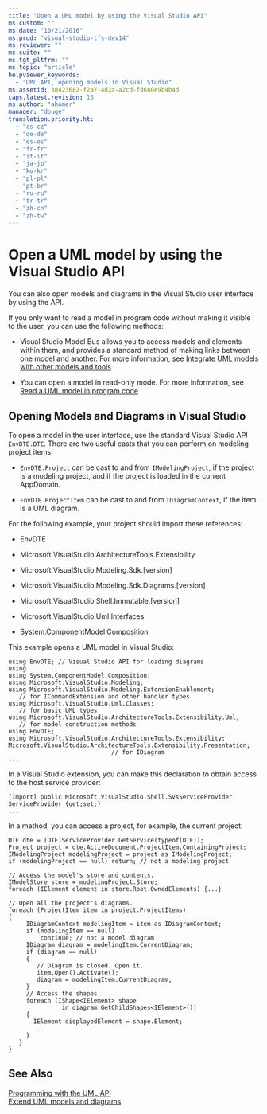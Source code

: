 ```yaml
---
title: "Open a UML model by using the Visual Studio API"
ms.custom: ""
ms.date: "10/21/2016"
ms.prod: "visual-studio-tfs-dev14"
ms.reviewer: ""
ms.suite: ""
ms.tgt_pltfrm: ""
ms.topic: "article"
helpviewer_keywords: 
  - "UML API, opening models in Visual Studio"
ms.assetid: 38423682-f2a7-4d2a-a2cd-fd680e9b4b4d
caps.latest.revision: 15
ms.author: "ahomer"
manager: "douge"
translation.priority.ht: 
  - "cs-cz"
  - "de-de"
  - "es-es"
  - "fr-fr"
  - "it-it"
  - "ja-jp"
  - "ko-kr"
  - "pl-pl"
  - "pt-br"
  - "ru-ru"
  - "tr-tr"
  - "zh-cn"
  - "zh-tw"
---
```

# Open a UML model by using the Visual Studio API
You can also open models and diagrams in the Visual Studio user interface by using the API.  
  
 If you only want to read a model in program code without making it visible to the user, you can use the following methods:  
  
-   Visual Studio Model Bus allows you to access models and elements within them, and provides a standard method of making links between one model and another. For more information, see [Integrate UML models with other models and tools](../modeling/integrate-uml-models-with-other-models-and-tools.md).  
  
-   You can open a model in read-only mode. For more information, see [Read a UML model in program code](../modeling/read-a-uml-model-in-program-code.md).  
  
##  <a name="Showing"></a> Opening Models and Diagrams in Visual Studio  
 To open a model in the user interface, use the standard Visual Studio API `EnvDTE.DTE`. There are two useful casts that you can perform on modeling project items:  
  
-   `EnvDTE.Project` can be cast to and from `IModelingProject`, if the project is a modeling project, and if the project is loaded in the current AppDomain.  
  
-   `EnvDTE.ProjectItem` can be cast to and from `IDiagramContext`, if the item is a UML diagram.  
  
 For the following example, your project should import these references:  
  
-   EnvDTE  
  
-   Microsoft.VisualStudio.ArchitectureTools.Extensibility  
  
-   Microsoft.VisualStudio.Modeling.Sdk.[version]  
  
-   Microsoft.VisualStudio.Modeling.Sdk.Diagrams.[version]  
  
-   Microsoft.VisualStudio.Shell.Immutable.[version]  
  
-   Microsoft.VisualStudio.Uml.Interfaces  
  
-   System.ComponentModel.Composition  
  
 This example opens a UML model in Visual Studio:  
  
```  
using EnvDTE; // Visual Studio API for loading diagrams  
using   
using System.ComponentModel.Composition;  
using Microsoft.VisualStudio.Modeling;   
using Microsoft.VisualStudio.Modeling.ExtensionEnablement;    
   // for ICommandExtension and other handler types  
using Microsoft.VisualStudio.Uml.Classes;   
   // for basic UML types  
using Microsoft.VisualStudio.ArchitectureTools.Extensibility.Uml;  
   // for model construction methods  
using EnvDTE;  
using Microsoft.VisualStudio.ArchitectureTools.Extensibility;  
Microsoft.VisualStudio.ArchitectureTools.Extensibility.Presentation;   
                             // for IDiagram   
...  
```  
  
 In a Visual Studio extension, you can make this declaration to obtain access to the host service provider:  
  
```  
[Import] public Microsoft.VisualStudio.Shell.SVsServiceProvider ServiceProvider {get;set;}  
...  
```  
  
 In a method, you can access a project,  for example, the current project:  
  
```  
DTE dte = (DTE)ServiceProvider.GetService(typeof(DTE));  
Project project = dte.ActiveDocument.ProjectItem.ContainingProject;  
IModelingProject modelingProject = project as IModelingProject;  
if (modelingProject == null) return; // not a modeling project  
  
// Access the model's store and contents.  
IModelStore store = modelingProject.Store;  
foreach (IElement element in store.Root.OwnedElements) {...}  
  
// Open all the project's diagrams.  
foreach (ProjectItem item in project.ProjectItems)  
{   
     IDiagramContext modelingItem = item as IDiagramContext;  
     if (modelingItem == null)  
         continue; // not a model diagram  
     IDiagram diagram = modelingItem.CurrentDiagram;  
     if (diagram == null)  
     {  
        // Diagram is closed. Open it.  
        item.Open().Activate();  
        diagram = modelingItem.CurrentDiagram;  
     }  
     // Access the shapes.  
     foreach (IShape<IElement> shape   
               in diagram.GetChildShapes<IElement>())  
     {  
       IElement displayedElement = shape.Element;  
       ...  
     }  
   }  
}   
```  
  
## See Also  
 [Programming with the UML API](../modeling/programming-with-the-uml-api.md)   
 [Extend UML models and diagrams](../modeling/extend-uml-models-and-diagrams.md)
